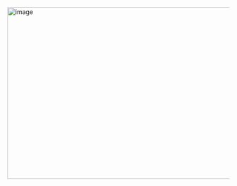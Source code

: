 <img width="907" height="390" alt="image" src="https://github.com/user-attachments/assets/0b16b915-de2d-4478-8a26-896a14b574d0" />

